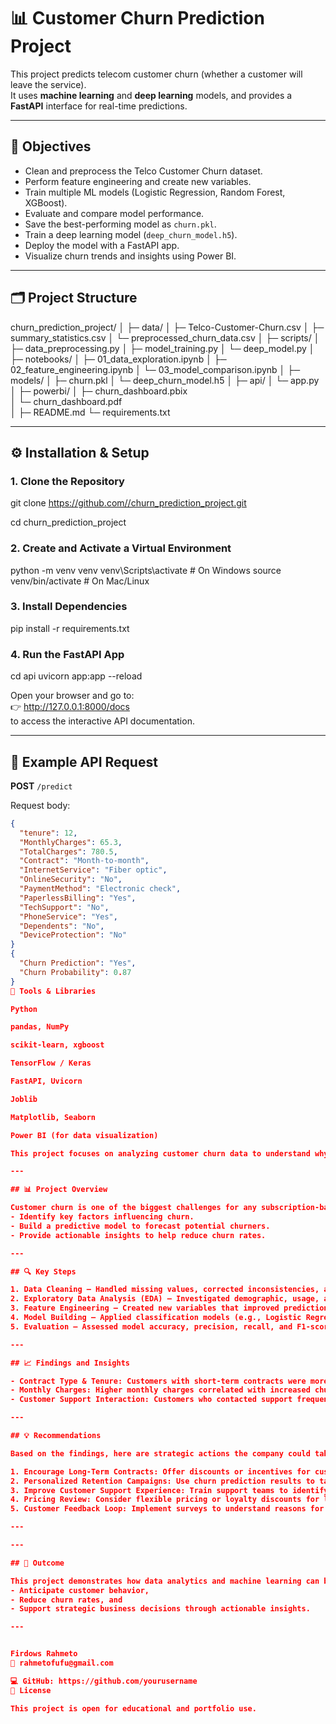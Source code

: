 # 📊 Customer Churn Prediction Project

This project predicts telecom customer churn (whether a customer will leave the service).  
It uses **machine learning** and **deep learning** models, and provides a **FastAPI** interface for real-time predictions.

---

## 🧠 Objectives
- Clean and preprocess the Telco Customer Churn dataset.
- Perform feature engineering and create new variables.
- Train multiple ML models (Logistic Regression, Random Forest, XGBoost).
- Evaluate and compare model performance.
- Save the best-performing model as `churn.pkl`.
- Train a deep learning model (`deep_churn_model.h5`).
- Deploy the model with a FastAPI app.
- Visualize churn trends and insights using Power BI.

---

## 🗂️ Project Structure

churn_prediction_project/
│
├─ data/
│   ├─ Telco-Customer-Churn.csv
│   ├─ summary_statistics.csv
│   └─ preprocessed_churn_data.csv
│
├─ scripts/
│   ├─ data_preprocessing.py
│   ├─ model_training.py
│   └─ deep_model.py
│
├─ notebooks/
│   ├─ 01_data_exploration.ipynb
│   ├─ 02_feature_engineering.ipynb
│   └─ 03_model_comparison.ipynb
│
├─ models/
│   ├─ churn.pkl
│   └─ deep_churn_model.h5
│
├─ api/
│   └─ app.py
│
├─ powerbi/
│   ├─ churn_dashboard.pbix      
│   └─ churn_dashboard.pdf       
│
├─ README.md
└─ requirements.txt

---

## ⚙️ Installation & Setup

### 1. Clone the Repository
git clone https://github.com//churn_prediction_project.git

cd churn_prediction_project

### 2. Create and Activate a Virtual Environment
python -m venv venv
venv\Scripts\activate # On Windows
source venv/bin/activate # On Mac/Linux

### 3. Install Dependencies
pip install -r requirements.txt

### 4. Run the FastAPI App
cd api
uvicorn app:app --reload

Open your browser and go to:  
👉 http://127.0.0.1:8000/docs  
to access the interactive API documentation.

---

## 🧩 Example API Request

**POST** `/predict`

Request body:
```json
{
  "tenure": 12,
  "MonthlyCharges": 65.3,
  "TotalCharges": 780.5,
  "Contract": "Month-to-month",
  "InternetService": "Fiber optic",
  "OnlineSecurity": "No",
  "PaymentMethod": "Electronic check",
  "PaperlessBilling": "Yes",
  "TechSupport": "No",
  "PhoneService": "Yes",
  "Dependents": "No",
  "DeviceProtection": "No"
}
{
  "Churn Prediction": "Yes",
  "Churn Probability": 0.87
}
🧰 Tools & Libraries

Python

pandas, NumPy

scikit-learn, xgboost

TensorFlow / Keras

FastAPI, Uvicorn

Joblib

Matplotlib, Seaborn

Power BI (for data visualization)

This project focuses on analyzing customer churn data to understand why customers leave and to predict which customers are most likely to churn. The goal is to help the company improve customer retention and make informed, data-driven decisions.

---

## 📊 Project Overview

Customer churn is one of the biggest challenges for any subscription-based or service-oriented business. In this project, I explored historical customer data to:
- Identify key factors influencing churn.
- Build a predictive model to forecast potential churners.
- Provide actionable insights to help reduce churn rates.

---

## 🔍 Key Steps

1. Data Cleaning – Handled missing values, corrected inconsistencies, and prepared data for analysis.  
2. Exploratory Data Analysis (EDA) – Investigated demographic, usage, and service-related patterns.  
3. Feature Engineering – Created new variables that improved prediction accuracy.  
4. Model Building – Applied classification models (e.g., Logistic Regression, Random Forest) to predict churn.  
5. Evaluation – Assessed model accuracy, precision, recall, and F1-score.  

---

## 📈 Findings and Insights

- Contract Type & Tenure: Customers with short-term contracts were more likely to churn.  
- Monthly Charges: Higher monthly charges correlated with increased churn probability.  
- Customer Support Interaction: Customers who contacted support frequently tended to have higher churn risk.  

---

## 💡 Recommendations

Based on the findings, here are strategic actions the company could take:

1. Encourage Long-Term Contracts: Offer discounts or incentives for customers who switch from month-to-month to annual plans.  
2. Personalized Retention Campaigns: Use churn prediction results to target at-risk customers with tailored offers or support.  
3. Improve Customer Support Experience: Train support teams to identify frustration early and resolve issues quickly.  
4. Pricing Review: Consider flexible pricing or loyalty discounts for long-term customers.  
5. Customer Feedback Loop: Implement surveys to understand reasons for dissatisfaction and continuously refine services.  

---

---

## 🚀 Outcome

This project demonstrates how data analytics and machine learning can be used to:
- Anticipate customer behavior,  
- Reduce churn rates, and  
- Support strategic business decisions through actionable insights.

---


Firdows Rahmeto
📧 rahmetofufu@gmail.com

💻 GitHub: https://github.com/yourusername
🏁 License

This project is open for educational and portfolio use.
